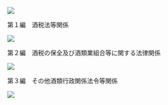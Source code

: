 ![](https://www.nta.go.jp/tmp/62a04df3-971a-4dde-b5a4-feb73076bd2f/images/cc0427a107665e04fe5c4eb54554eee1b5851167ee23378c39addee84329477f.jpg)

第１編　酒税法等関係

![](https://www.nta.go.jp/tmp/62a04df3-971a-4dde-b5a4-feb73076bd2f/images/8850f4ff2aded6baf3d98cb3c197b2381004d42f9527cead8ca56c04dc9ee8d0.jpg)

第２編　酒税の保全及び酒類業組合等に関する法律関係

![](https://www.nta.go.jp/tmp/62a04df3-971a-4dde-b5a4-feb73076bd2f/images/173fb9192b1c57c2b335a6b8ab891d0369e17c949781f71dc4e42f9373c78861.jpg)

第３編　その他酒類行政関係法令等関係

![](https://www.nta.go.jp/tmp/62a04df3-971a-4dde-b5a4-feb73076bd2f/images/d30153e6888665147359b61148d175e7542308fa3a7fabe358f0a2acd65840b5.jpg)